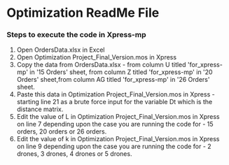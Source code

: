 # Optimization ReadMe File

### Steps to execute the code in Xpress-mp
1. Open OrdersData.xlsx in Excel
2. Open Optimization Project_Final_Version.mos in Xpress
3. Copy the data from OrdersData.xlsx - from column U titled 'for_xpress-mp' in '15 Orders' sheet, from column Z titled 'for_xpress-mp' in '20 Orders' sheet,from column AG titled 'for_xpress-mp' in '26 Orders' sheet.
4. Paste this data in Optimization Project_Final_Version.mos in Xpress - starting line 21 as a brute force input for the variable Dt which is the distance matrix.
5. Edit the value of L in Optimization Project_Final_Version.mos in Xpress on line 7 depending upon the case you are running the code for - 15 orders, 20 orders or 26 orders.
6. Edit the value of k in Optimization Project_Final_Version.mos in Xpress on line 9 depending upon the case you are running the code for - 2 drones, 3 drones, 4 drones or 5 drones.
